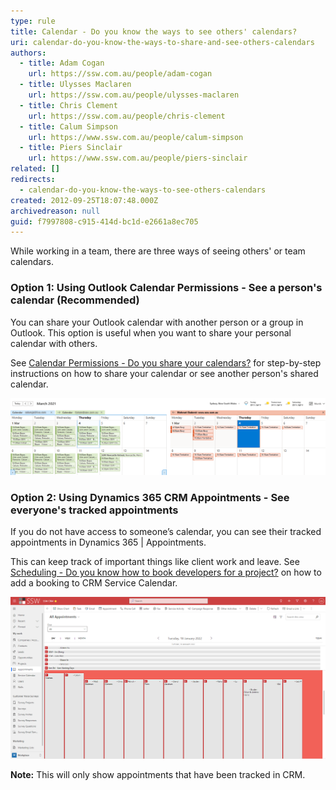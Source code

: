 ```yaml
---
type: rule
title: Calendar - Do you know the ways to see others' calendars?
uri: calendar-do-you-know-the-ways-to-share-and-see-others-calendars
authors:
  - title: Adam Cogan
    url: https://ssw.com.au/people/adam-cogan
  - title: Ulysses Maclaren
    url: https://ssw.com.au/people/ulysses-maclaren
  - title: Chris Clement
    url: https://ssw.com.au/people/chris-clement
  - title: Calum Simpson
    url: https://www.ssw.com.au/people/calum-simpson
  - title: Piers Sinclair
    url: https://www.ssw.com.au/people/piers-sinclair
related: []
redirects:
  - calendar-do-you-know-the-ways-to-see-others-calendars
created: 2012-09-25T18:07:48.000Z
archivedreason: null
guid: f7997808-c915-414d-bc1d-e2661a8ec705
---
```

While working in a team, there are three ways of seeing others' or team calendars.

<!--endintro-->

### Option 1: Using Outlook Calendar Permissions - See a person's calendar (Recommended)

You can share your Outlook calendar with another person or a group in Outlook. This option is useful when you want to share your personal calendar with others.

See [Calendar Permissions - Do you share your calendars?](/calendar-do-you-allow-full-access-to-calendar-admins) [](/calendar-do-you-allow-full-access-to-calendar-admins) for step-by-step instructions on how to share your calendar or see another person's shared calendar.

![Figure: The Outlook calendar](/rules/calendar-do-you-know-the-ways-to-share-and-see-others-calendars/outlook-calendar-example.png)

### Option 2: Using Dynamics 365 CRM Appointments - See everyone's tracked appointments

If you do not have access to someone’s calendar, you can see their tracked appointments in Dynamics 365 | Appointments.  

This can keep track of important things like client work and leave. See [Scheduling - Do you know how to book developers for a project?](/scheduling-do-you-know-how-to-book-developers-for-a-project) on how to add a booking to CRM Service Calendar.

![Figure: Appointments in Dynamics 365](/rules/calendar-do-you-know-the-ways-to-share-and-see-others-calendars/dynamics-appointments.png)

**Note:** This will only show appointments that have been tracked in CRM.
